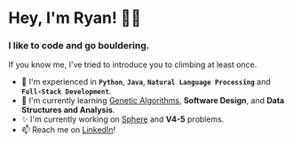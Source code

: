 # Hey, I'm Ryan! 👋🏻

### I like to code and go bouldering. 

If you know me, I've tried to introduce you to climbing at least once.

- 🤖 I'm experienced in **`Python`**, **`Java`**, **`Natural Language Processing`** and **`Full-Stack Development`**. 
- 🌱 I'm currently learning [Genetic Algorithms](github.com/not-ryan-ning/Genetic-Algorithms), **Software Design**, and **Data Structures and Analysis**.
- ✨ I'm currently working on [Sphere](github.com/not-ryan-ning/Sphere) and **V4-5** problems. 
- 📫 Reach me on [LinkedIn](https://www.linkedin.com/in/ryan-ning/)!
